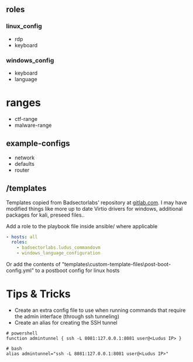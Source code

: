 ## roles
### linux_config
- rdp
- keyboard
### windows_config
- keyboard
- language

# ranges
- ctf-range
- malware-range
 
## example-configs
- network
- defaults
- router

## /templates
Templates copied from Badsectorlabs' repository at [gitlab.com](https://gitlab.com/badsectorlabs/ludus). 
I may have modified things like more up to date Virtio drivers for windows, additional packages for kali, preseed files..

Add a role to the playbook file inside ansible/ where applicable
``` yaml
- hosts: all
  roles:
    - badsectorlabs.ludus_commandovm
    - windows_language_configuration
```

Or add the contents of "templates\custom-template-files\post-boot-config.yml" to a postboot config for linux hosts

# Tips & Tricks
- Create an extra config file to use when running commands that require the admin interface (through ssh tunneling)
- Create an alias for creating the SSH tunnel

``` shell 
# powershell
function admintunnel { ssh -L 8081:127.0.0.1:8081 user@<Ludus IP> }

# bash
alias admintunnel="ssh -L 8081:127.0.0.1:8081 user@<Ludus IP>"
```